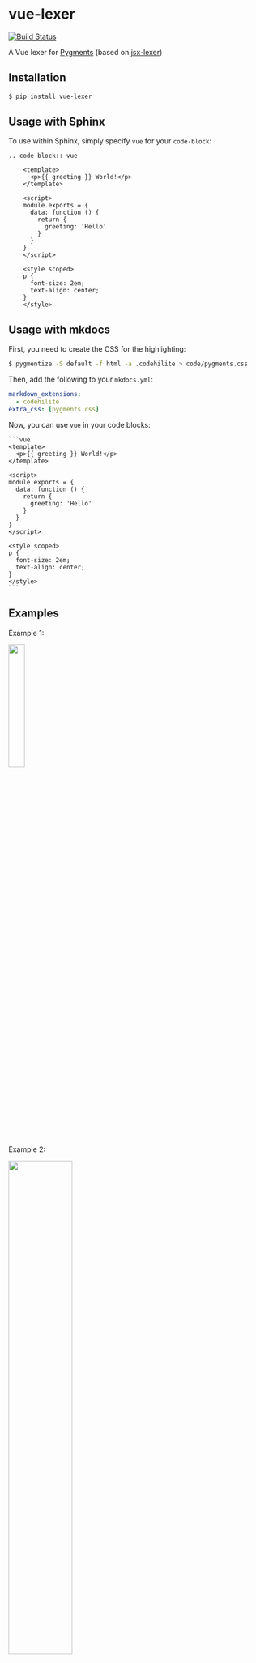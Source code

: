 # vue-lexer


[![Build Status](https://travis-ci.org/testdrivenio/vue-lexer.svg?branch=master)](https://travis-ci.org/testdrivenio/vue-lexer)

A Vue lexer for [Pygments](http://pygments.org/) (based on [jsx-lexer](https://github.com/fcurella/jsx-lexer))

## Installation

```sh
$ pip install vue-lexer
```

## Usage with Sphinx

To use within Sphinx, simply specify `vue` for your `code-block`:

    .. code-block:: vue

        <template>
          <p>{{ greeting }} World!</p>
        </template>

        <script>
        module.exports = {
          data: function () {
            return {
              greeting: 'Hello'
            }
          }
        }
        </script>

        <style scoped>
        p {
          font-size: 2em;
          text-align: center;
        }
        </style>

## Usage with mkdocs

First, you need to create the CSS for the highlighting:

```sh
$ pygmentize -S default -f html -a .codehilite > code/pygments.css
```

Then, add the following to your `mkdocs.yml`:

```yaml
markdown_extensions:
  - codehilite
extra_css: [pygments.css]
```

Now, you can use `vue` in your code blocks:

    ```vue
    <template>
      <p>{{ greeting }} World!</p>
    </template>

    <script>
    module.exports = {
      data: function () {
        return {
          greeting: 'Hello'
        }
      }
    }
    </script>

    <style scoped>
    p {
      font-size: 2em;
      text-align: center;
    }
    </style>
    ```

## Examples

Example 1:

<img src="examples/example1.png" width="25%">

Example 2:

<img src="examples/example2.png" width="50%">

Example 3:

<img src="examples/example3.png" width="35%">
